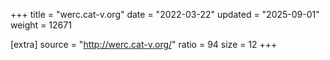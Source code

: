 +++
title = "werc.cat-v.org"
date = "2022-03-22"
updated = "2025-09-01"
weight = 12671

[extra]
source = "http://werc.cat-v.org/"
ratio = 94
size = 12
+++
